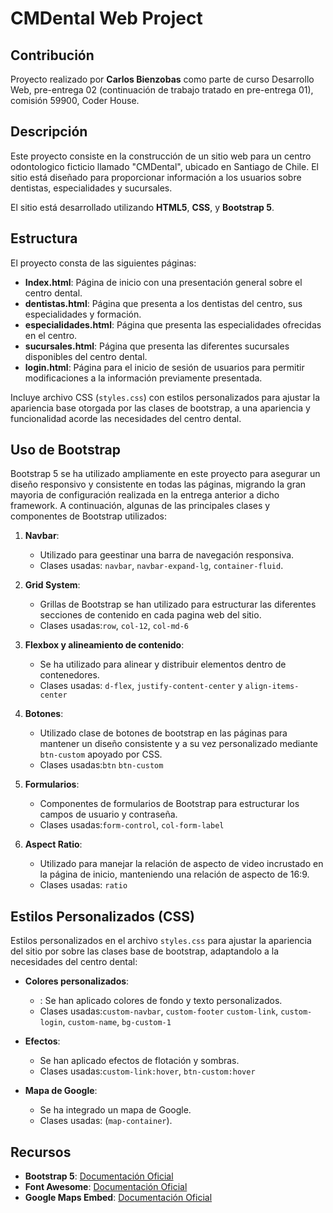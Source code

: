 # CMDental Web Project

## Contribución

Proyecto realizado por **Carlos Bienzobas** como parte de curso Desarrollo Web, pre-entrega 02 (continuación de trabajo tratado en pre-entrega 01), comisión 59900, Coder House.

## Descripción

Este proyecto consiste en la construcción de un sitio web para un centro odontologico ficticio llamado "CMDental", ubicado en Santiago de Chile. El sitio está diseñado para proporcionar información a los usuarios sobre dentistas, especialidades y sucursales. 

El sitio está desarrollado utilizando **HTML5**, **CSS**, y **Bootstrap 5**.

## Estructura

El proyecto consta de las siguientes páginas:

- **Index.html**: Página de inicio con una presentación general sobre el centro dental.
- **dentistas.html**: Página que presenta a los dentistas del centro, sus especialidades y formación.
- **especialidades.html**: Página que presenta las especialidades ofrecidas en el centro.
- **sucursales.html**: Página que presenta las diferentes sucursales disponibles del centro dental.
- **login.html**: Página para el inicio de sesión de usuarios para permitir modificaciones a la información previamente presentada.

Incluye archivo CSS (`styles.css`) con estilos personalizados para ajustar la apariencia base otorgada por las clases de bootstrap, a una  apariencia y funcionalidad acorde las necesidades del centro dental.

## Uso de Bootstrap

Bootstrap 5 se ha utilizado ampliamente en este proyecto para asegurar un diseño responsivo y consistente en todas las páginas, migrando la gran mayoria de configuración realizada en la entrega anterior a dicho framework. A continuación, algunas de las principales clases y componentes de Bootstrap utilizados:

1. **Navbar**:
    - Utilizado para geestinar una barra de navegación responsiva.
    - Clases usadas: `navbar`, `navbar-expand-lg`, `container-fluid`.

2. **Grid System**:
    - Grillas de Bootstrap se han utilizado para estructurar las diferentes secciones de contenido en cada pagina web del sitio.
    - Clases usadas:`row`, `col-12`, `col-md-6`

3. **Flexbox y alineamiento de contenido**:
    - Se ha utilizado para alinear y distribuir elementos dentro de contenedores.
    - Clases usadas: `d-flex`, `justify-content-center` y `align-items-center`

4. **Botones**:
    - Utilizado clase de botones de bootstrap en las páginas para mantener un diseño consistente y a su vez personalizado mediante `btn-custom` apoyado por CSS.
    - Clases usadas:`btn` `btn-custom`
  
5. **Formularios**:
    - Componentes de formularios de Bootstrap para estructurar los campos de usuario y contraseña.
    - Clases usadas:`form-control`, `col-form-label`

6. **Aspect Ratio**:
    - Utilizado para manejar la relación de aspecto de video incrustado en la página de inicio, manteniendo una relación de aspecto de 16:9.
    - Clases usadas: `ratio`

## Estilos Personalizados (CSS)

Estilos personalizados en el archivo `styles.css` para ajustar la apariencia del sitio por sobre las clases base de bootstrap, adaptandolo a la necesidades del centro dental:

- **Colores personalizados**:
    - : Se han aplicado colores de fondo y texto personalizados.
    - Clases usadas:`custom-navbar`, `custom-footer` `custom-link`, `custom-login`, `custom-name`, `bg-custom-1`
  
- **Efectos**:
    - Se han aplicado efectos de flotación y sombras.
    - Clases usadas:`custom-link:hover`, `btn-custom:hover`
  
- **Mapa de Google**:
    - Se ha integrado un mapa de Google.
    - Clases usadas: (`map-container`).


## Recursos

- **Bootstrap 5**: [Documentación Oficial](https://getbootstrap.com/docs/5.3/getting-started/introduction/)
- **Font Awesome**: [Documentación Oficial](https://fontawesome.com/)
- **Google Maps Embed**: [Documentación Oficial](https://developers.google.com/maps/documentation/embed/)

